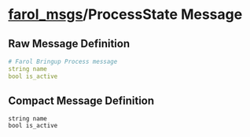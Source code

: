 [farol_msgs](README.md)/ProcessState Message
=====================================================

Raw Message Definition
----------------------
```yaml
# Farol Bringup Process message  
string name  
bool is_active  
```
  

Compact Message Definition
--------------------------
```
string name  
bool is_active  
```
